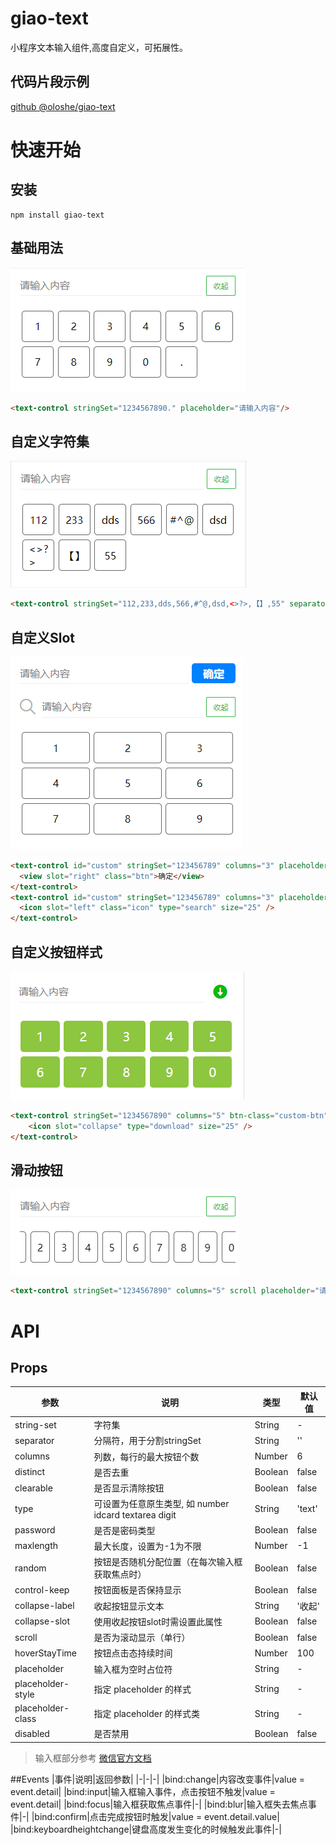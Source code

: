 # giao-text
小程序文本输入组件,高度自定义，可拓展性。
## 代码片段示例
[github @oloshe/giao-text](https://github.com/oloshe/giao-text)
# 快速开始
## 安装
```shell
npm install giao-text
```
## 基础用法
![](/images/pic1.png)
```html
<text-control stringSet="1234567890." placeholder="请输入内容"/>
```
## 自定义字符集
![](/images/pic2.png)
```html
<text-control stringSet="112,233,dds,566,#^@,dsd,<>?>,【】,55" separator="," placeholder="请输入内容"/>
```

## 自定义Slot
![](/images/pic3.png)
```html
<text-control id="custom" stringSet="123456789" columns="3" placeholder="请输入内容">
  <view slot="right" class="btn">确定</view>
</text-control>
<text-control id="custom" stringSet="123456789" columns="3" placeholder="请输入内容">
  <icon slot="left" class="icon" type="search" size="25" />
</text-control>
```

## 自定义按钮样式
![](/images/pic4.png)
```html
<text-control stringSet="1234567890" columns="5" btn-class="custom-btn" hover-class="custom-hover" collapse-class="collapse" collapseSlot placeholder="请输入内容">
    <icon slot="collapse" type="download" size="25" />
</text-control>
```

## 滑动按钮
![](/images/pic5.png)
```html
<text-control stringSet="1234567890" columns="5" scroll placeholder="请输入内容"/>
```


# API

## Props

|参数|说明|类型|默认值|
|-|-|-|-|
|string-set|字符集|String|-|
|separator|分隔符，用于分割stringSet|String|''||
|columns|列数，每行的最大按钮个数|Number|6||
|distinct|是否去重|Boolean|false||
|clearable|是否显示清除按钮|Boolean|false||
|type|可设置为任意原生类型, 如 number idcard textarea digit|String|'text'|
|password|是否是密码类型|Boolean|false|
|maxlength|最大长度，设置为-1为不限|Number|-1|
|random|按钮是否随机分配位置（在每次输入框获取焦点时）|Boolean|false|
|control-keep|按钮面板是否保持显示|Boolean|false|
|collapse-label|收起按钮显示文本|String|'收起'|
|collapse-slot|使用收起按钮slot时需设置此属性|Boolean|false|
|scroll|是否为滚动显示（单行）|Boolean|false|
|hoverStayTime|按钮点击态持续时间|Number|100|
|placeholder|输入框为空时占位符|String|-|
|placeholder-style|指定 placeholder 的样式|String|-|
|placeholder-class|指定 placeholder 的样式类|String|-|
|disabled|是否禁用|Boolean|false|

> 输入框部分参考 [微信官方文档](https://developers.weixin.qq.com/miniprogram/dev/component/input.html)

##Events
|事件|说明|返回参数|
|-|-|-|
|bind:change|内容改变事件|value = event.detail|
|bind:input|输入框输入事件，点击按钮不触发|value = event.detail|
|bind:focus|输入框获取焦点事件|-|
|bind:blur|输入框失去焦点事件|-|
|bind:confirm|点击完成按钮时触发|value = event.detail.value|
|bind:keyboardheightchange|键盘高度发生变化的时候触发此事件|-|

